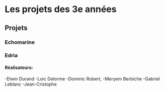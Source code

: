 # Les projets des 3e années

## Projets

### Echomarine

### Edria
#### Réalisateurs:
-Elwin Durand
-Loic Delorme
-Dominic Robert,
-Meryem Berbiche
-Gabriel Leblanc
-Jean-Cristophe
